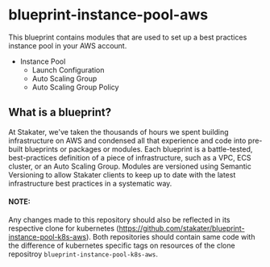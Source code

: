 # blueprint-instance-pool-aws
This blueprint contains modules that are used to set up a best practices instance pool in your AWS account.

- Instance Pool
  - Launch Configuration
  - Auto Scaling Group
  - Auto Scaling Group Policy

## What is a blueprint?

At Stakater, we've taken the thousands of hours we spent building infrastructure on AWS and condensed all that experience and code into pre-built blueprints or packages or modules. Each blueprint is a battle-tested, best-practices definition of a piece of infrastructure, such as a VPC, ECS cluster, or an Auto Scaling Group. Modules are versioned using Semantic Versioning to allow Stakater clients to keep up to date with the latest infrastructure best practices in a systematic way.


#### NOTE: 
Any changes made to this repository should also be reflected in its respective clone for kubernetes (https://github.com/stakater/blueprint-instance-pool-k8s-aws). 
Both repositories should contain same code with the difference of kubernetes specific tags on resources of the clone repositroy `blueprint-instance-pool-k8s-aws`. 
